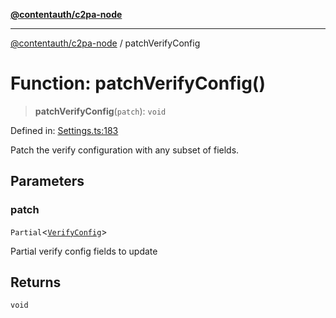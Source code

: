 [**@contentauth/c2pa-node**](../README.md)

***

[@contentauth/c2pa-node](../README.md) / patchVerifyConfig

# Function: patchVerifyConfig()

> **patchVerifyConfig**(`patch`): `void`

Defined in: [Settings.ts:183](https://github.com/contentauth/c2pa-node-v2/blob/5fc86ffc8659a51143dea77869309236a097edcc/js-src/Settings.ts#L183)

Patch the verify configuration with any subset of fields.

## Parameters

### patch

`Partial`\<[`VerifyConfig`](../interfaces/VerifyConfig.md)\>

Partial verify config fields to update

## Returns

`void`
